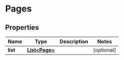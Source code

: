 
# Pages

## Properties
Name | Type | Description | Notes
------------ | ------------- | ------------- | -------------
**list** | [**List&lt;Page&gt;**](Page.md) |  |  [optional]



